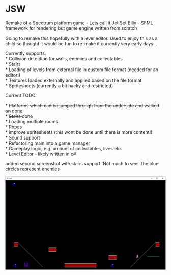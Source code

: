 # JSW
Remake of a Spectrum platform game - Lets call it Jet Set Billy - SFML framework for rendering but game engine written from scratch
<p>
Going to remake this hopefully with a level editor. Used to enjoy this as a child so thought it would be fun to re-make it
currently very early days...
<p>
Currently supports: <br>
* Collision detection for walls, enemies and collectables <br>
* Stairs <br>
* Loading of levels from external file in custom file format (needed for an editor!) <br>
* Textures loaded externally and applied based on the file format <br>
* Spritesheets (currently a bit hacky and restricted) <br>  
<p>
<p>
Current TODO: <p>
* <del>Platforms which can be jumped through from the underside and walked on</del> done <br>
* <del> Stairs </del> done <br>
* Loading multiple rooms <br>
* Ropes <br>
* improve spritesheets (this wont be done until there is more content!) <br>  
* Sound support <br>
* Refactoring main into a game manager <br>
* Gameplay logic, e.g. amount of collectables, lives etc. <br>
* Level Editor - likely written in c# <p>
<p>
added second screenshot with stairs support. Not much to see. The blue circles represent enemies

![alt text](screenshot.png)
